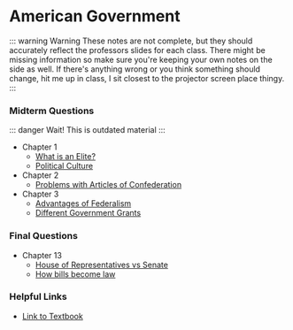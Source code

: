 # American Government

::: warning <Icons-Warning/> Warning
These notes are not complete, but they should accurately reflect
the professors slides for each class. There might be missing information
so make sure you're keeping your own notes on the side as well. If there's
anything wrong or you think something should change, hit me up in class, 
I sit closest to the projector screen place thingy.
:::

### Midterm Questions
<Foldable>

::: danger Wait!
This is outdated material
:::

* Chapter 1
  * [What is an Elite?](/american_gov/chapter1.md?id=midterm-question)
  * [Political Culture](/american_gov/chapter1?id=midterm-essay-question)
* Chapter 2
  * [Problems with Articles of Confederation](american_gov/chapter2?id=midterm-essay-question)
* Chapter 3
  * [Advantages of Federalism](/american_gov/chapter3?id=midterm-question)
  * [Different Government Grants](/american_gov/chapter3?id=midterm-question-1)

</Foldable>

### Final Questions
* Chapter 13
  * [House of Representatives vs Senate](/american_gov/chapter4.md#essay-question)
  * [How bills become law](/american_gov/chapter4.md#essay-question-2)

### Helpful Links
* [Link to Textbook](https://drive.google.com/open?id=1Yhw1qaFDaAW8u4kMeWqtG5rluSPYjJQg)
